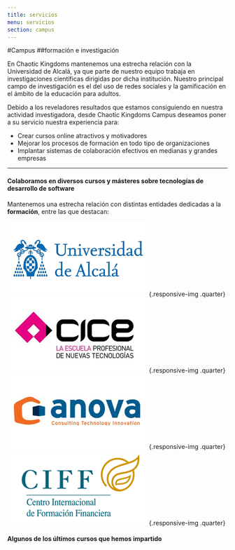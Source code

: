 ```yaml
---
title: servicios
menu: servicios
section: campus
---
```


#Campus
##formación e investigación

En Chaotic Kingdoms mantenemos una estrecha relación con la Universidad de Alcalá, ya que parte de nuestro equipo trabaja en investigaciones científicas dirigidas por dicha institución. Nuestro principal campo de investigación es el del uso de redes sociales y la gamificación en el ámbito de la educación para adultos.

Debido a los reveladores resultados que estamos consiguiendo en nuestra actividad investigadora, desde Chaotic Kingdoms Campus deseamos poner a su servicio nuestra experiencia para:

* Crear cursos online atractivos y motivadores
* Mejorar los procesos de formación en todo tipo de organizaciones
* Implantar sistemas de colaboración efectivos en medianas y grandes empresas

___


#### Colaboramos en diversos cursos y másteres sobre tecnologías de desarrollo de software
Mantenemos una estrecha relación con distintas entidades dedicadas a la **formación**, entre las que destacan:

![Universidad de Alcalá](logo-uah.png "Universidad de Alcalá") {.responsive-img .quarter}
![CICE](logo-cice.png "CICE") {.responsive-img .quarter}
![Anova IT](logo-anova.png "Anova IT") {.responsive-img .quarter}
![CIFF-UAH](logo-ciff.png "Centro Internacional de Formación Financiera") {.responsive-img .quarter}

#### Algunos de los últimos cursos que hemos impartido